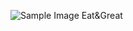 ![Sample Image](https://res.cloudinary.com/dzoebynoh/image/upload/v1734071016/i8dmsredwuliyoymc09f.png)
Eat&Great
